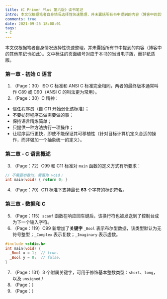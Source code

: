 ```yaml
---
title: 《C Primer Plus 第六版》读书笔记
intro: 本文仅根据笔者自身情况选择性快速整理，并未囊括所有书中提到的内容（博客中的其他笔记也如此）。文中标注的页面编号对应于本书的当当电子版，而非纸质版。
comments: true
date: 2021-09-25 18:08:01
tags:
- C
---
```


本文仅根据笔者自身情况选择性快速整理，并未囊括所有书中提到的内容（博客中的其他笔记也如此）。文中标注的页面编号对应于本书的当当电子版，而非纸质版。

### 第一章 - 初始 C 语言

1. （Page：30）ISO C 标准和 ANSI C 标准完全相同，两者的最终版本通常叫作 C89 或 C90（ANSI C 的叫法更为常用）。
2. （Page：30）C 精神：

* 信任程序员（自 C11 开始弱化该标准）；
* 不要妨碍程序员做需要做的事；
* 保持语言精炼简单；
* 只提供一种方法执行一项操作；
* 让程序运行更快，即使不能保证其可移植性（针对目标计算机定义合适的操作，而非强加一个抽象统一的定义）。

### 第二章 - C 语言概述

3. （Page：72）C99 和 C11 标准对 `main` 函数的定义方式有所要求：

```c
// 不需要参数时，需置为 void；
int main(void) { return 0; }
```

4. （Page：79）C11 标准下支持最长 **63** 个字符的标识符名。

### 第三章 - 数据和 C

5. （Page：115）`scanf` 函数在响应回车键后，该换行符也被发送到了控制台成为下一个输入字符。
6. （Page：119）C99 新增加了**关键字** `_Bool` 表示布尔型数据，该类型默认为无符号整型；`_Complex` 表示复数；`_Imaginary` 表示虚数。

```c
#include <stdio.h>
int main(void) {
  _Bool x = 1;  // true.
  _Bool y = 0;  // false.
}
```

7. （Page：131）3 个附属关键字，可用于修饰基本整数类型：`short`、`long`，以及 `unsigned`./
8. （Page：）
9. （Page：）
